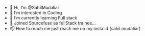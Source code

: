 - 👋 Hi, I’m @SahilMudaliar
- 👀 I’m interested in Coding
- 🌱 I’m currently learning Full stack
- 💞️ Joined Sourcefuse as fullStack trainee...
- 📫 How to reach me just reach me on my insta id (sahil.mudaliar)

<!---
SahilMudaliar/SahilMudaliar is a ✨ special ✨ repository because its `README.md` (this file) appears on your GitHub profile.
You can click the Preview link to take a look at your changes.
--->
